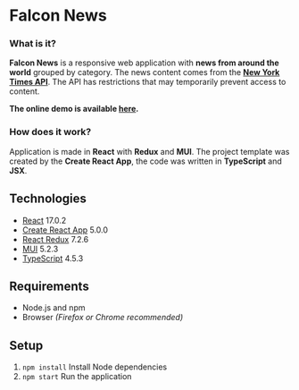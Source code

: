 # Falcon News

### What is it?

**Falcon News** is a responsive web application with **news from around the world** grouped by category. The news content comes from the [**New York Times API**](https://developer.nytimes.com/). The API has restrictions that may temporarily prevent access to content.

**The online demo is available [here](https://mickrzyzak.github.io/falcon-news/).**

### How does it work?

Application is made in **React** with **Redux** and **MUI**. The project template was created by the **Create React App**, the code was written in **TypeScript** and **JSX**.

## Technologies
- [React](https://github.com/facebook/react) 17.0.2
- [Create React App](https://github.com/facebook/create-react-app) 5.0.0
- [React Redux](https://github.com/reduxjs/react-redux) 7.2.6
- [MUI](https://github.com/mui-org/material-ui) 5.2.3
- [TypeScript](https://github.com/microsoft/TypeScript) 4.5.3

## Requirements
- Node.js and npm
- Browser *(Firefox or Chrome recommended)*

## Setup
1. `npm install` Install Node dependencies
2. `npm start` Run the application
